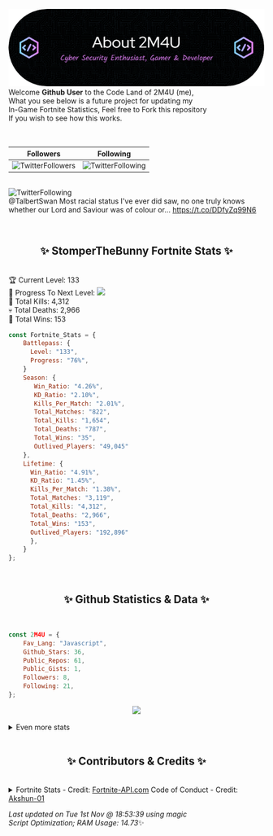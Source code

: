 
  ![Header](./src/github-banner.png)
  <br>
  Welcome **Github User** to the Code Land of 2M4U (me),<br>
  What you see below is a future project for updating my<br>
  In-Game Fortnite Statistics, Feel free to Fork this repository<br>
  If you wish to see how this works.
  <br><br>
  <br>
  
  | Followers  | Following |
  | ---------- |:---------:|
  | ![TwitterFollowers](https://img.shields.io/badge/Twitter%20Followers-78-blue)  | ![TwitterFollowing](https://img.shields.io/badge/Twitter%20Following-218-blue)  |


  <br>![TwitterFollowing](https://img.shields.io/badge/Latest%20Tweet--blue)<br>
  @TalbertSwan Most racial status I've ever did saw, no one truly knows whether our Lord and Saviour was of colour or… https://t.co/DDfyZq99N6
   
  <br><h2 align="center"> ✨ StomperTheBunny Fortnite Stats ✨</h2><br>
  🏆 Current Level: 133<br>
  🎉 Progress To Next Level: ![](https://geps.dev/progress/76)<br>
  🎯 Total Kills: 4,312<br>
  💀 Total Deaths: 2,966<br>
  👑 Total Wins: 153<br>

```js
const Fortnite_Stats = {
    Battlepass: {
      Level: "133",
      Progress: "76%",    
    }
    Season: { 
       Win_Ratio: "4.26%",
       KD_Ratio: "2.10%",
       Kills_Per_Match: "2.01%",
       Total_Matches: "822",
       Total_Kills: "1,654",
       Total_Deaths: "787",
       Total_Wins: "35",
       Outlived_Players: "49,045"
    },
    Lifetime: {
      Win_Ratio: "4.91%",
      KD_Ratio: "1.45%",
      Kills_Per_Match: "1.38%",
      Total_Matches: "3,119",
      Total_Kills: "4,312",
      Total_Deaths: "2,966",
      Total_Wins: "153",
      Outlived_Players: "192,896"
      },
    }
}; 
```


<br><h2 align="center"> ✨ Github Statistics & Data ✨</h2><br>

```js
const 2M4U = {
    Fav_Lang: "Javascript",
    Github_Stars: 36,
    Public_Repos: 61,
    Public_Gists: 1,
    Followers: 8,
    Following: 21,
}; 
```

<p align="center">
<img src="https://github-readme-streak-stats.herokuapp.com/?user=2M4U&theme=tokyonight">
</p>
<details>
  <summary>
      Even more stats
  </summary>
  <p align="center">
    <img src="https://github-profile-trophy.vercel.app/?username=2M4U&theme=dracula">
    <img src="https://github-readme-stats.vercel.app/api?username=2M4U&theme=tokyonight&count_private=true&show_icons=true&include_all_commits=true">
  </p>
</details>
<br><h2 align="center"> ✨ Contributors & Credits ✨</h2><br>
<details>
  <summary>
      Fortnite Stats - Credit: <a href="https://fortnite-api.com/?utm_source=github.com/2M4U/2M4U">Fortnite-API.com</a>
      Code of Conduct - Credit: <a href="https://github.com/Akshun-01">Akshun-01</a>
  </summary>
</details>

<!-- Last updated on Tue Nov 01 2022 18:53:39 GMT+0000 (Coordinated Universal Time) ;-;-->
<i>Last updated on  Tue 1st Nov @ 18:53:39 using magic<br>
Script Optimization; RAM Usage: 14.73</i>✨